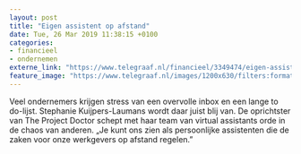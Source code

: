```yaml
---
layout: post
title: "Eigen assistent op afstand"
date: Tue, 26 Mar 2019 11:38:15 +0100
categories: 
- financieel 
- ondernemen 
externe_link: "https://www.telegraaf.nl/financieel/3349474/eigen-assistent-op-afstand"
feature_image: "https://www.telegraaf.nl/images/1200x630/filters:format(jpeg):quality(80)/cdn-kiosk-api.telegraaf.nl/433e833a-4fb3-11e9-8031-0217670beecd.jpg"
---
```


<p class="intro">Veel ondernemers krijgen stress van een overvolle inbox en een lange to do-lijst. Stephanie Kuijpers-Laumans wordt daar juist blij van. De oprichtster van The Project Doctor schept met haar team van virtual assistants orde in de chaos van anderen. „Je kunt ons zien als persoonlijke assistenten die de zaken voor onze werkgevers op afstand regelen.”</p>
